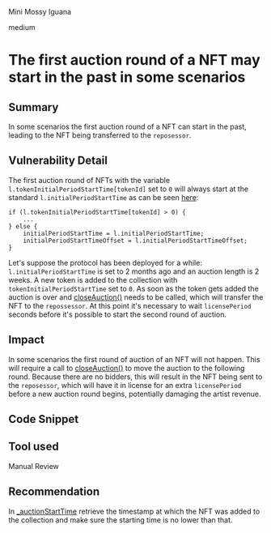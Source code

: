 Mini Mossy Iguana

medium

# The first auction round of a NFT may start in the past in some scenarios

## Summary
In some scenarios the first auction round of a NFT can start in the past, leading to the NFT being transferred to the `reposessor`.

## Vulnerability Detail
The first auction round of NFTs with the variable `l.tokenInitialPeriodStartTime[tokenId]` set to `0` will always start at the standard `l.initialPeriodStartTime` as can be seen [here](https://github.com/sherlock-audit/2024-02-radicalxchange/blob/main/pco-art/contracts/auction/EnglishPeriodicAuctionInternal.sol#L555):
```solidity
if (l.tokenInitialPeriodStartTime[tokenId] > 0) {
    ...
} else {
    initialPeriodStartTime = l.initialPeriodStartTime;
    initialPeriodStartTimeOffset = l.initialPeriodStartTimeOffset;
}
```

Let's suppose the protocol has been deployed for a while:  `l.initialPeriodStartTime` is set to 2 months ago and an auction length is 2 weeks. 
A new token is added to the collection with `tokenInitialPeriodStartTime` set to `0`. As soon as the token gets added the auction is over and [closeAuction()](https://github.com/sherlock-audit/2024-02-radicalxchange/blob/main/pco-art/contracts/auction/facets/EnglishPeriodicAuctionFacet.sol#L225) needs to be called, which will transfer the NFT to the `repossessor`. At this point it's necessary to wait `licensePeriod` seconds before it's possible to start the second round of auction.

## Impact
In some scenarios the first round of auction of an NFT will not happen. This will require a call to [closeAuction()](https://github.com/sherlock-audit/2024-02-radicalxchange/blob/main/pco-art/contracts/auction/facets/EnglishPeriodicAuctionFacet.sol#L225) to move the auction to the following round. Because there are no bidders, this will result in the NFT being sent to the `reposessor`, which will have it in license for an extra `licensePeriod` before a new auction round begins, potentially damaging the artist revenue.

## Code Snippet

## Tool used

Manual Review

## Recommendation
In [_auctionStartTime](https://github.com/sherlock-audit/2024-02-radicalxchange/blob/main/pco-art/contracts/auction/EnglishPeriodicAuctionInternal.sol#L555-L556) retrieve the timestamp at which the NFT was added to the collection and make sure the starting time is no lower than that.
